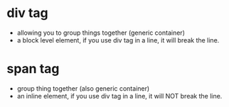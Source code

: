 
# div tag
- allowing you to group things together (generic container) 
- a block level element, if you use div tag in a line, it will break the line.

# span tag
- group thing together (also generic container)
- an inline element, if you use div tag in a line, it will NOT break the line.
